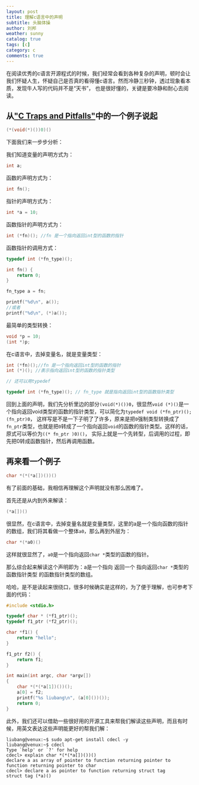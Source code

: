 ```yaml
---
layout: post
title: 理解c语言中的声明
subtitle: 头脑体操
author: 刘邦
weather: sunny
catalog: true
tags: [c]
category: c
comments: true
---
```


在阅读优秀的c语言开源程式的时候，我们经常会看到各种复杂的声明，顿时会让我们怀疑人生，怀疑自己是否真的看得懂c语言。然而冷静三秒钟，透过现象看本质，发现牛人写的代码并不是“天书”，
也是很好懂的，关键是要冷静和耐心去阅读。

## 从["C Traps and Pitfalls"](http://www.literateprogramming.com/ctraps.pdf)中的一个例子说起

```c
(*(void(*)())0)()
```

下面我们来一步步分析：

我们知道变量的声明方式为：

```c
int a;
```

函数的声明方式为：

```c
int fn();
```

指针的声明方式为：

```c
int *a = 10;
```

函数指针的声明方式为：

```c
int (*fn)(); //fn 是一个指向返回int型的函数的指针
```

函数指针的调用方式：

```c
typedef int (*fn_type)();

int fn() {
    return 0;
}

fn_type a = fn;

printf("%d\n", a());
//或者
printf("%d\n", (*)a());

```

最简单的类型转换：

```c
void *p = 10;
(int *)p;
```

在c语言中，去掉变量名，就是变量类型：

```c
int (*fn)();//fn 是一个指向返回int型的函数的指针
int (*)(); //表示指向返回int型的函数的指针类型

// 还可以用typedef

typedef int (*fn_type)(); // fn_type 就是指向返回int型的函数指针类型
```

回到上面的声明，我们先分析里边的部分`(void(*)())0`，很显然`void (*)()`是一个指向返回void类型的函数的指针类型，可以简化为`typedef void (*fn_ptr)(); (fn_ptr)0`，
这样写是不是一下子明了了许多，原来是把`0`强制类型转换成了`fn_ptr`类型，也就是把`0`转成了一个指向返回`void`的函数的指针类型。这样的话，原式可以等价为`((* fn_ptr )0)()`，
实际上就是一个先转型，后调用的过程，即先把0转成函数指针，然后再调用函数。

## 再来看一个例子

```c
char *(*(*a[])())()
```

有了前面的基础，我相信再理解这个声明就没有那么困难了。

首先还是从内到外来解读：

```c
(*a[])()
```
很显然，在c语言中，去掉变量名就是变量类型，这里的a是一个指向函数的指针的数组，我们将其看做一个整体`a0`，那么再到外层为：

```c
char *(*a0)()
```

这样就很显然了，`a0`是一个指向返回`char *`类型的函数的指针。

那么综合起来解读这个声明即为：a是一个指向 返回一个 指向返回`char *`类型的函数指针类型 的函数指针类型的数组。

哈哈，是不是读起来很绕口，很多时候确实是这样的，为了便于理解，也可参考下面的代码：

```c
#include <stdio.h>

typedef char * (*f1_ptr)();
typedef f1_ptr (*f2_ptr)();

char *f1() {
    return "hello";
}

f1_ptr f2() {
    return f1;
}

int main(int argc, char *argv[])
{
    char *(*(*a[1])())();
    a[0] = f2;
    printf("%s liubang\n", (a[0]())());
    return 0;
}
```

此外，我们还可以借助一些很好用的开源工具来帮我们解读这些声明，而且有时候，用英文表达这些声明能更好的帮我们解：

```shell
liubang@venux:~$ sudo apt-get install cdecl -y
liubang@venux:~$ cdecl
Type `help' or `?' for help
cdecl> explain char *(*(*a[])())()
declare a as array of pointer to function returning pointer to function returning pointer to char
cdecl> declare a as pointer to function returning struct tag
struct tag (*a)()
```

